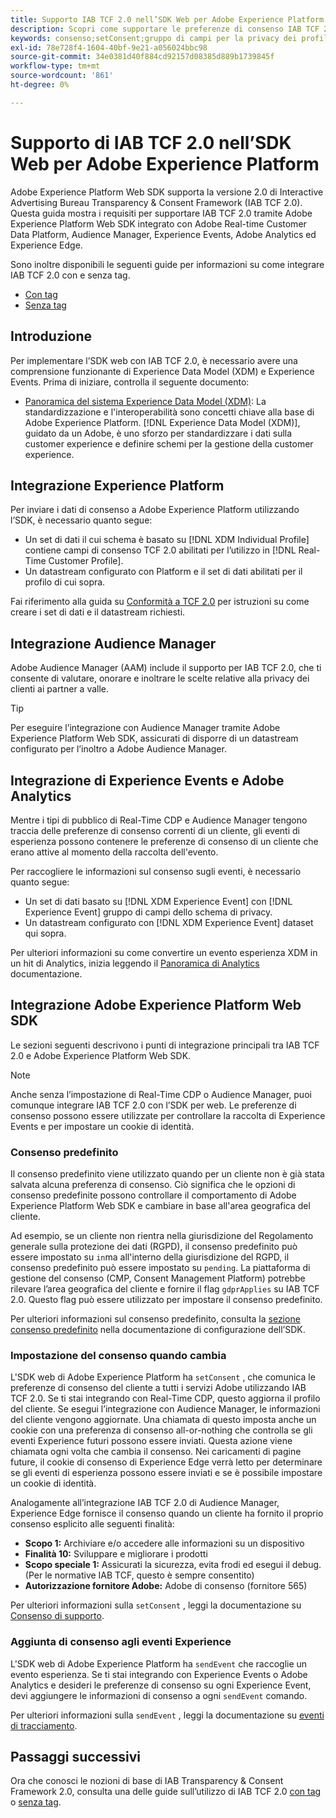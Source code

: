 ```yaml
---
title: Supporto IAB TCF 2.0 nell’SDK Web per Adobe Experience Platform
description: Scopri come supportare le preferenze di consenso IAB TCF 2.0 utilizzando l’SDK web di Adobe Experience Platform
keywords: consenso;setConsent;gruppo di campi per la privacy dei profili;gruppo di campi per la privacy degli eventi di esperienza;gruppo di campi per la privacy;IAB TCF 2.0;Real-Time CDP;
exl-id: 78e728f4-1604-40bf-9e21-a056024bbc98
source-git-commit: 34e0381d40f884cd92157d08385d889b1739845f
workflow-type: tm+mt
source-wordcount: '861'
ht-degree: 0%

---
```


# Supporto di IAB TCF 2.0 nell’SDK Web per Adobe Experience Platform

Adobe Experience Platform Web SDK supporta la versione 2.0 di Interactive Advertising Bureau Transparency &amp; Consent Framework (IAB TCF 2.0). Questa guida mostra i requisiti per supportare IAB TCF 2.0 tramite Adobe Experience Platform Web SDK integrato con Adobe Real-time Customer Data Platform, Audience Manager, Experience Events, Adobe Analytics ed Experience Edge.

Sono inoltre disponibili le seguenti guide per informazioni su come integrare IAB TCF 2.0 con e senza tag.

- [Con tag](./with-launch.md)
- [Senza tag](./without-launch.md)

## Introduzione

Per implementare l’SDK web con IAB TCF 2.0, è necessario avere una comprensione funzionante di Experience Data Model (XDM) e Experience Events. Prima di iniziare, controlla il seguente documento:

- [Panoramica del sistema Experience Data Model (XDM)](../../../xdm/home.md): La standardizzazione e l&#39;interoperabilità sono concetti chiave alla base di Adobe Experience Platform. [!DNL Experience Data Model (XDM)], guidato da un Adobe, è uno sforzo per standardizzare i dati sulla customer experience e definire schemi per la gestione della customer experience.

## Integrazione Experience Platform

Per inviare i dati di consenso a Adobe Experience Platform utilizzando l’SDK, è necessario quanto segue:

- Un set di dati il cui schema è basato su [!DNL XDM Individual Profile] contiene campi di consenso TCF 2.0 abilitati per l’utilizzo in [!DNL Real-Time Customer Profile].
- Un datastream configurato con Platform e il set di dati abilitati per il profilo di cui sopra.

Fai riferimento alla guida su [Conformità a TCF 2.0](../../../landing/governance-privacy-security/consent/iab/overview.md) per istruzioni su come creare i set di dati e il datastream richiesti.

## Integrazione Audience Manager

Adobe Audience Manager (AAM) include il supporto per IAB TCF 2.0, che ti consente di valutare, onorare e inoltrare le scelte relative alla privacy dei clienti ai partner a valle. <!--For more information, read the documentation on [Sending Data to Audience Manager](../audience-manager/audience-manager-overview.md).-->

>[!TIP]
>
>Per eseguire l’integrazione con Audience Manager tramite Adobe Experience Platform Web SDK, assicurati di disporre di un datastream configurato per l’inoltro a Adobe Audience Manager.

## Integrazione di Experience Events e Adobe Analytics

Mentre i tipi di pubblico di Real-Time CDP e Audience Manager tengono traccia delle preferenze di consenso correnti di un cliente, gli eventi di esperienza possono contenere le preferenze di consenso di un cliente che erano attive al momento della raccolta dell&#39;evento.

Per raccogliere le informazioni sul consenso sugli eventi, è necessario quanto segue:

- Un set di dati basato su [!DNL XDM Experience Event] con [!DNL Experience Event] gruppo di campi dello schema di privacy.
- Un datastream configurato con [!DNL XDM Experience Event] dataset qui sopra.

Per ulteriori informazioni su come convertire un evento esperienza XDM in un hit di Analytics, inizia leggendo il [Panoramica di Analytics](../../data-collection/adobe-analytics/analytics-overview.md) documentazione.

## Integrazione Adobe Experience Platform Web SDK

Le sezioni seguenti descrivono i punti di integrazione principali tra IAB TCF 2.0 e Adobe Experience Platform Web SDK.

>[!NOTE]
>
>Anche senza l’impostazione di Real-Time CDP o Audience Manager, puoi comunque integrare IAB TCF 2.0 con l’SDK per web. Le preferenze di consenso possono essere utilizzate per controllare la raccolta di Experience Events e per impostare un cookie di identità.

### Consenso predefinito

Il consenso predefinito viene utilizzato quando per un cliente non è già stata salvata alcuna preferenza di consenso. Ciò significa che le opzioni di consenso predefinite possono controllare il comportamento di Adobe Experience Platform Web SDK e cambiare in base all&#39;area geografica del cliente.

Ad esempio, se un cliente non rientra nella giurisdizione del Regolamento generale sulla protezione dei dati (RGPD), il consenso predefinito può essere impostato su `in`ma all&#39;interno della giurisdizione del RGPD, il consenso predefinito può essere impostato su `pending`. La piattaforma di gestione del consenso (CMP, Consent Management Platform) potrebbe rilevare l’area geografica del cliente e fornire il flag `gdprApplies` su IAB TCF 2.0. Questo flag può essere utilizzato per impostare il consenso predefinito.

Per ulteriori informazioni sul consenso predefinito, consulta la [sezione consenso predefinito](../../fundamentals/configuring-the-sdk.md#default-consent) nella documentazione di configurazione dell’SDK.

### Impostazione del consenso quando cambia

L&#39;SDK web di Adobe Experience Platform ha `setConsent` , che comunica le preferenze di consenso del cliente a tutti i servizi Adobe utilizzando IAB TCF 2.0. Se ti stai integrando con Real-Time CDP, questo aggiorna il profilo del cliente. Se esegui l’integrazione con Audience Manager, le informazioni del cliente vengono aggiornate. Una chiamata di questo imposta anche un cookie con una preferenza di consenso all-or-nothing che controlla se gli eventi Experience futuri possono essere inviati. Questa azione viene chiamata ogni volta che cambia il consenso. Nei caricamenti di pagine future, il cookie di consenso di Experience Edge verrà letto per determinare se gli eventi di esperienza possono essere inviati e se è possibile impostare un cookie di identità.

Analogamente all’integrazione IAB TCF 2.0 di Audience Manager, Experience Edge fornisce il consenso quando un cliente ha fornito il proprio consenso esplicito alle seguenti finalità:

- **Scopo 1:** Archiviare e/o accedere alle informazioni su un dispositivo
- **Finalità 10:** Sviluppare e migliorare i prodotti
- **Scopo speciale 1:** Assicurati la sicurezza, evita frodi ed esegui il debug. (Per le normative IAB TCF, questo è sempre consentito)
- **Autorizzazione fornitore Adobe:** Adobe di consenso (fornitore 565)

Per ulteriori informazioni sulla `setConsent` , leggi la documentazione su [Consenso di supporto](../../consent/supporting-consent.md).

### Aggiunta di consenso agli eventi Experience

L&#39;SDK web di Adobe Experience Platform ha `sendEvent` che raccoglie un evento esperienza. Se ti stai integrando con Experience Events o Adobe Analytics e desideri le preferenze di consenso su ogni Experience Event, devi aggiungere le informazioni di consenso a ogni `sendEvent` comando.

Per ulteriori informazioni sulla `sendEvent` , leggi la documentazione su [eventi di tracciamento](../../fundamentals/tracking-events.md).

## Passaggi successivi

Ora che conosci le nozioni di base di IAB Transparency &amp; Consent Framework 2.0, consulta una delle guide sull’utilizzo di IAB TCF 2.0 [con tag](./with-launch.md) o [senza tag](./without-launch.md).

